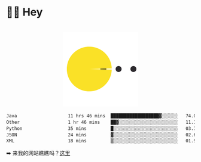 
# 👋🏻 Hey
<div align="center">
	<br>
	<img src="https://raw.githubusercontent.com/Aniket965/Aniket965/master/pacman.svg?sanitize=true" width="200" height="200">
	<br>
</div>

<!--START_SECTION:waka-->

```txt
Java                   11 hrs 46 mins  ██████████████████▓░░░░░░   74.02 %
Other                  1 hr 46 mins    ██▓░░░░░░░░░░░░░░░░░░░░░░   11.15 %
Python                 35 mins         █░░░░░░░░░░░░░░░░░░░░░░░░   03.75 %
JSON                   24 mins         ▓░░░░░░░░░░░░░░░░░░░░░░░░   02.60 %
XML                    18 mins         ▒░░░░░░░░░░░░░░░░░░░░░░░░   01.95 %
```

<!--END_SECTION:waka-->

 ➡️  来我的网站瞧瞧吗？[这里](https://www.shaolongfei.com)
